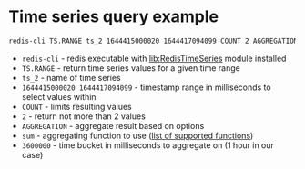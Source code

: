 # Time series query example

```bash
redis-cli TS.RANGE ts_2 1644415000020 1644417094099 COUNT 2 AGGREGATION sum 3600000
```

- `redis-cli` - redis executable with [lib:RedisTimeSeries](https://onelinerhub.com/redis-timeseries/how-to-install-redis-time-series) module installed
- `TS.RANGE` - return time series values for a given time range
- `ts_2` - name of time series
- `1644415000020 1644417094099` - timestamp range in milliseconds to select values within 
- `COUNT` - limits resulting values
- `2` - return not more than 2 values
- `AGGREGATION` - aggregate result based on options
- `sum` - aggregating function to use ([list of supported functions](https://oss.redis.com/redistimeseries/commands/#tscreaterule))
- `3600000` - time bucket in milliseconds to aggregate on (1 hour in our case)


